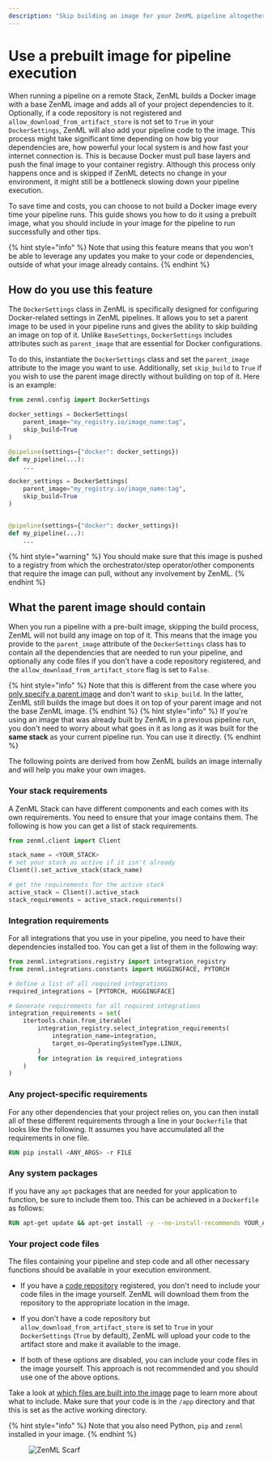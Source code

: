 ```yaml
---
description: "Skip building an image for your ZenML pipeline altogether."
---
```


# Use a prebuilt image for pipeline execution

When running a pipeline on a remote Stack, ZenML builds a Docker image with a base ZenML image and adds all of your project dependencies to it. Optionally, if a code repository is not registered and `allow_download_from_artifact_store` is not set to `True` in your `DockerSettings`, ZenML will also add your pipeline code to the image. This process might take significant time depending on how big your dependencies are, how powerful your local system is and how fast your internet connection is. This is because Docker must pull base layers and push the final image to your container registry. Although this process only happens once and is skipped if ZenML detects no change in your environment, it might still be a bottleneck slowing down your pipeline execution.

To save time and costs, you can choose to not build a Docker image every time your pipeline runs. This guide shows you how to do it using a prebuilt image, what you should include in your image for the pipeline to run successfully and other tips.

{% hint style="info" %}
Note that using this feature means that you won't be able to leverage any updates you make to your code or dependencies, outside of what your image already contains.
{% endhint %}

## How do you use this feature

The `DockerSettings` class in ZenML is specifically designed for configuring Docker-related settings in ZenML pipelines. It allows you to set a parent image to be used in your pipeline runs and gives the ability to skip building an image on top of it. Unlike `BaseSettings`, `DockerSettings` includes attributes such as `parent_image` that are essential for Docker configurations.

To do this, instantiate the `DockerSettings` class and set the `parent_image` attribute to the image you want to use. Additionally, set `skip_build` to `True` if you wish to use the parent image directly without building on top of it. Here is an example:

```python
from zenml.config import DockerSettings

docker_settings = DockerSettings(
    parent_image="my_registry.io/image_name:tag",
    skip_build=True
)

@pipeline(settings={"docker": docker_settings})
def my_pipeline(...):
    ...
```

```python
docker_settings = DockerSettings(
    parent_image="my_registry.io/image_name:tag",
    skip_build=True
)


@pipeline(settings={"docker": docker_settings})
def my_pipeline(...):
    ...
```

{% hint style="warning" %}
You should make sure that this image is pushed to a registry from which the orchestrator/step operator/other components that require the image can pull, without any involvement by ZenML.
{% endhint %}

## What the parent image should contain

When you run a pipeline with a pre-built image, skipping the build process, ZenML will not build any image on top of it. This means that the image you provide to the `parent_image` attribute of the `DockerSettings` class has to contain all the dependencies that are needed to run your pipeline, and optionally any code files if you don't have a code repository registered, and the `allow_download_from_artifact_store` flag is set to `False`.

{% hint style="info" %}
Note that this is different from the case where you [only specify a parent image](./docker-settings-on-a-pipeline.md#using-a-pre-built-parent-image) and don't want to `skip_build`. In the latter, ZenML still builds the image but does it on top of your parent image and not the base ZenML image.
{% endhint %}
{% hint style="info" %}
If you're using an image that was already built by ZenML in a previous pipeline run, you don't need to worry about what goes in it as long as it was built for the **same stack** as your current pipeline run. You can use it directly.
{% endhint %}

The following points are derived from how ZenML builds an image internally and will help you make your own images.

### Your stack requirements

A ZenML Stack can have different components and each comes with its own requirements. You need to ensure that your image contains them. The following is how you can get a list of stack requirements.

```python
from zenml.client import Client

stack_name = <YOUR_STACK>
# set your stack as active if it isn't already
Client().set_active_stack(stack_name)

# get the requirements for the active stack
active_stack = Client().active_stack
stack_requirements = active_stack.requirements()
```

### Integration requirements

For all integrations that you use in your pipeline, you need to have their dependencies installed too. You can get a list of them in the following way:

```python
from zenml.integrations.registry import integration_registry
from zenml.integrations.constants import HUGGINGFACE, PYTORCH

# define a list of all required integrations
required_integrations = [PYTORCH, HUGGINGFACE]

# Generate requirements for all required integrations
integration_requirements = set(
    itertools.chain.from_iterable(
        integration_registry.select_integration_requirements(
            integration_name=integration,
            target_os=OperatingSystemType.LINUX,
        )
        for integration in required_integrations
    )
)
```

### Any project-specific requirements

For any other dependencies that your project relies on, you can then install all of these different requirements through a line in your `Dockerfile` that looks like the following. It assumes you have accumulated all the requirements in one file.

```Dockerfile
RUN pip install <ANY_ARGS> -r FILE
```

### Any system packages

If you have any `apt` packages that are needed for your application to function, be sure to include them too. This can be achieved in a `Dockerfile` as follows:

```Dockerfile
RUN apt-get update && apt-get install -y --no-install-recommends YOUR_APT_PACKAGES
```

### Your project code files

The files containing your pipeline and step code and all other necessary functions should be available in your execution environment.

- If you have a [code repository](https://docs.zenml.io/user-guides/production-guide/connect-code-repository) registered, you don't need to include your code files in the image yourself. ZenML will download them from the repository to the appropriate location in the image.

- If you don't have a code repository but `allow_download_from_artifact_store` is set to `True` in your `DockerSettings` (`True` by default), ZenML will upload your code to the artifact store and make it available to the image.

- If both of these options are disabled, you can include your code files in the image yourself. This approach is not recommended and you should use one of the above options.

Take a look at [which files are built into the image](./which-files-are-built-into-the-image.md) page to learn more about what to include. Make sure that your code is in the `/app` directory and that this is set as the active working directory.


{% hint style="info" %}
Note that you also need Python, `pip` and `zenml` installed in your image.
{% endhint %}

<!-- For scarf -->
<figure><img alt="ZenML Scarf" referrerpolicy="no-referrer-when-downgrade" src="https://static.scarf.sh/a.png?x-pxid=f0b4f458-0a54-4fcd-aa95-d5ee424815bc" /></figure>
